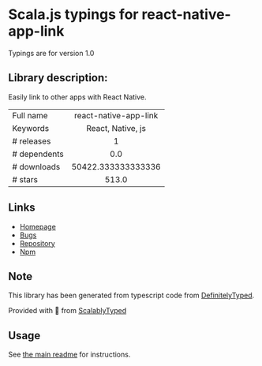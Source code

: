 
# Scala.js typings for react-native-app-link

Typings are for version 1.0

## Library description:
Easily link to other apps with React Native.

|                    |                 |
| ------------------ | :-------------: |
| Full name          | react-native-app-link |
| Keywords           | React, Native, js |
| # releases         | 1 |
| # dependents       | 0.0 |
| # downloads        | 50422.333333333336 |
| # stars            | 513.0 |

## Links
- [Homepage](https://github.com/datwheat/react-native-app-link#readme)
- [Bugs](https://github.com/datwheat/react-native-app-link/issues)
- [Repository](https://github.com/datwheat/react-native-app-link)
- [Npm](https://www.npmjs.com/package/react-native-app-link)
    


## Note
This library has been generated from typescript code from [DefinitelyTyped](https://definitelytyped.org).

Provided with :purple_heart: from [ScalablyTyped](https://github.com/oyvindberg/ScalablyTyped)

## Usage
See [the main readme](../../readme.md) for instructions.


